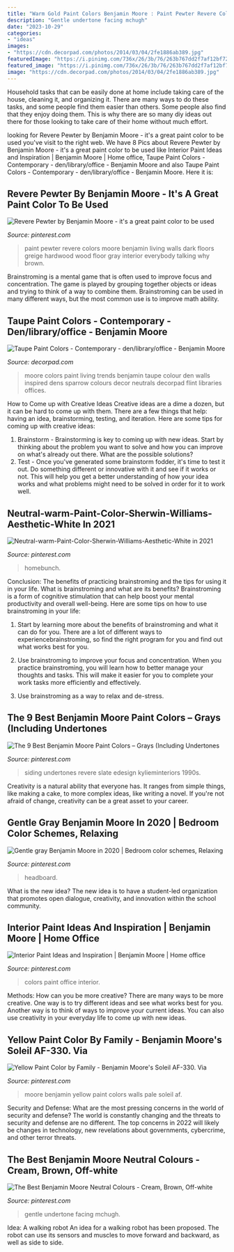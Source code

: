 ```yaml
---
title: "Warm Gold Paint Colors Benjamin Moore : Paint Pewter Revere Colors Moore Benjamin Living Walls Dark Floors Greige Hardwood Wood Floor Gray Interior Everybody Talking Why Brown"
description: "Gentle undertone facing mchugh"
date: "2023-10-29"
categories:
- "ideas"
images:
- "https://cdn.decorpad.com/photos/2014/03/04/2fe1886ab389.jpg"
featuredImage: "https://i.pinimg.com/736x/26/3b/76/263b767dd2f7af12bf729f70c6de437a.jpg"
featured_image: "https://i.pinimg.com/736x/26/3b/76/263b767dd2f7af12bf729f70c6de437a.jpg"
image: "https://cdn.decorpad.com/photos/2014/03/04/2fe1886ab389.jpg"
---
```



Household tasks that can be easily done at home include taking care of the house, cleaning it, and organizing it. There are many ways to do these tasks, and some people find them easier than others. Some people also find that they enjoy doing them. This is why there are so many diy ideas out there for those looking to take care of their home without much effort.

	

		
looking for Revere Pewter by Benjamin Moore - it&#039;s a great paint color to be used you've visit to the right web. We have 8 Pics about Revere Pewter by Benjamin Moore - it&#039;s a great paint color to be used like Interior Paint Ideas and Inspiration | Benjamin Moore | Home office, Taupe Paint Colors - Contemporary - den/library/office - Benjamin Moore and also Taupe Paint Colors - Contemporary - den/library/office - Benjamin Moore. Here it is:
		
    
## Revere Pewter By Benjamin Moore - It&#039;s A Great Paint Color To Be Used

<img loading=lazy src="https://i.pinimg.com/736x/26/3b/76/263b767dd2f7af12bf729f70c6de437a.jpg" onerror="this.onerror=null;this.src='https://tse4.mm.bing.net/th?id=OIP.8e42Ew4KKWd3B7JZbqrt3AHaLB&amp;pid=15.1';" alt="Revere Pewter by Benjamin Moore - it&#039;s a great paint color to be used">

_Source: pinterest.com_

>paint pewter revere colors moore benjamin living walls dark floors greige hardwood wood floor gray interior everybody talking why brown. 

	

Brainstroming is a mental game that is often used to improve focus and concentration. The game is played by grouping together objects or ideas and trying to think of a way to combine them. Brainstroming can be used in many different ways, but the most common use is to improve math ability.

    
## Taupe Paint Colors - Contemporary - Den/library/office - Benjamin Moore

<img loading=lazy src="https://cdn.decorpad.com/photos/2014/03/04/2fe1886ab389.jpg" onerror="this.onerror=null;this.src='https://tse1.mm.bing.net/th?id=OIP.o6d_JMV-1vOtuciKP4ZrAgHaLH&amp;pid=15.1';" alt="Taupe Paint Colors - Contemporary - den/library/office - Benjamin Moore">

_Source: decorpad.com_

>moore colors paint living trends benjamin taupe colour den walls inspired dens sparrow colours decor neutrals decorpad flint libraries offices. 

	

How to Come up with Creative Ideas
Creative ideas are a dime a dozen, but it can be hard to come up with them. There are a few things that help: having an idea, brainstorming, testing, and iteration. 
Here are some tips for coming up with creative ideas:

1. Brainstorm - Brainstorming is key to coming up with new ideas. Start by thinking about the problem you want to solve and how you can improve on what's already out there. What are the possible solutions? 
2. Test - Once you've generated some brainstorm fodder, it's time to test it out. Do something different or innovative with it and see if it works or not. This will help you get a better understanding of how your idea works and what problems might need to be solved in order for it to work well. 

    
## Neutral-warm-Paint-Color-Sherwin-Williams-Aesthetic-White In 2021

<img loading=lazy src="https://i.pinimg.com/736x/90/98/47/909847cf4066999256f8f98c95b83c4a.jpg" onerror="this.onerror=null;this.src='https://tse1.mm.bing.net/th?id=OIP.4yUsRUd5CCASMYtAUxZNiQHaLH&amp;pid=15.1';" alt="Neutral-warm-Paint-Color-Sherwin-Williams-Aesthetic-White in 2021">

_Source: pinterest.com_

>homebunch. 

	

Conclusion: The benefits of practicing brainstroming and the tips for using it in your life.
What is brainstroming and what are its benefits? Brainstroming is a form of cognitive stimulation that can help boost your mental productivity and overall well-being. Here are some tips on how to use brainstroming in your life: 
1. Start by learning more about the benefits of brainstroming and what it can do for you. There are a lot of different ways to experiencebrainstroming, so find the right program for you and find out what works best for you. 

2. Use brainstroming to improve your focus and concentration. When you practice brainstroming, you will learn how to better manage your thoughts and tasks. This will make it easier for you to complete your work tasks more efficiently and effectively. 

3. Use brainstroming as a way to relax and de-stress.

    
## The 9 Best Benjamin Moore Paint Colors – Grays (Including Undertones

<img loading=lazy src="https://i.pinimg.com/736x/58/43/c9/5843c9f80e5ce44f42632f48a7ac93c0.jpg" onerror="this.onerror=null;this.src='https://tse3.mm.bing.net/th?id=OIP.1I2vAfHUGTaPH7d3od5fhAHaKI&amp;pid=15.1';" alt="The 9 Best Benjamin Moore Paint Colors – Grays (Including Undertones">

_Source: pinterest.com_

>siding undertones revere slate edesign kylieminteriors 1990s. 

	

Creativity is a natural ability that everyone has. It ranges from simple things, like making a cake, to more complex ideas, like writing a novel. If you're not afraid of change, creativity can be a great asset to your career.

    
## Gentle Gray Benjamin Moore In 2020 | Bedroom Color Schemes, Relaxing

<img loading=lazy src="https://i.pinimg.com/736x/9c/2a/7e/9c2a7ea23483fd184327bd66da3eb07e.jpg" onerror="this.onerror=null;this.src='https://tse3.mm.bing.net/th?id=OIP.FeaXs5xKgzRGUUl6ygGI3AHaLI&amp;pid=15.1';" alt="Gentle gray Benjamin Moore in 2020 | Bedroom color schemes, Relaxing">

_Source: pinterest.com_

>headboard. 

	

What is the new idea?
The new idea is to have a student-led organization that promotes open dialogue, creativity, and innovation within the school community.

    
## Interior Paint Ideas And Inspiration | Benjamin Moore | Home Office

<img loading=lazy src="https://i.pinimg.com/736x/d2/43/80/d243808edfbdf93b8b07b5aefff659b2--office-paint-colors-home-office-colors.jpg" onerror="this.onerror=null;this.src='https://tse3.mm.bing.net/th?id=OIP.Jq_5-xp2ooWbi2lzQd4KsAHaFb&amp;pid=15.1';" alt="Interior Paint Ideas and Inspiration | Benjamin Moore | Home office">

_Source: pinterest.com_

>colors paint office interior. 

	

Methods: How can you be more creative?
There are many ways to be more creative. One way is to try different ideas and see what works best for you. Another way is to think of ways to improve your current ideas. You can also use creativity in your everyday life to come up with new ideas.

    
## Yellow Paint Color By Family - Benjamin Moore&#039;s Soleil AF-330. Via

<img loading=lazy src="https://i.pinimg.com/736x/4f/9b/6d/4f9b6d6fa361cca530a64c431031ae85.jpg" onerror="this.onerror=null;this.src='https://tse4.mm.bing.net/th?id=OIP.ZWtZfK2ExJ3xYnlRnZFvegHaHR&amp;pid=15.1';" alt="Yellow Paint Color by Family - Benjamin Moore&#039;s Soleil AF-330. Via">

_Source: pinterest.com_

>moore benjamin yellow paint colors walls pale soleil af. 

	

Security and Defense: What are the most pressing concerns in the world of security and defense?
The world is constantly changing and the threats to security and defense are no different. The top concerns in 2022 will likely be changes in technology, new revelations about governments, cybercrime, and other terror threats.

    
## The Best Benjamin Moore Neutral Colours - Cream, Brown, Off-white

<img loading=lazy src="https://i.pinimg.com/736x/fc/eb/9c/fceb9c1c854ae56bee584ec073c5104c--interior-paint-colors-paint-colours.jpg" onerror="this.onerror=null;this.src='https://tse3.mm.bing.net/th?id=OIP.tIxgW32wugYk2j7o9Mo5hwHaE8&amp;pid=15.1';" alt="The Best Benjamin Moore Neutral Colours - Cream, Brown, Off-white">

_Source: pinterest.com_

>gentle undertone facing mchugh. 

	

Idea: A walking robot
An idea for a walking robot has been proposed. The robot can use its sensors and muscles to move forward and backward, as well as side to side.

